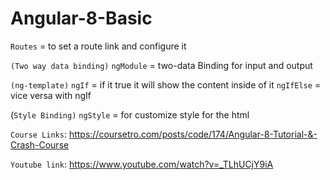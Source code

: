 # Angular-8-Basic

`Routes` = to set a route link and configure it

`(Two way data binding)`
`ngModule` = two-data Binding for input and output

`(ng-template)`
`ngIf` = if it true it will show the content inside of it
`ngIfElse` = vice versa with ngIf

(`Style Binding)`
`ngStyle` = for customize style for the html

`Course Links`: https://coursetro.com/posts/code/174/Angular-8-Tutorial-&-Crash-Course

`Youtube link`: https://www.youtube.com/watch?v=_TLhUCjY9iA
